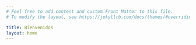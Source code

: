 ```yaml
---
# Feel free to add content and custom Front Matter to this file.
# To modify the layout, see https://jekyllrb.com/docs/themes/#overriding-theme-defaults

title: Bienvenidos
layout: home
---
```

